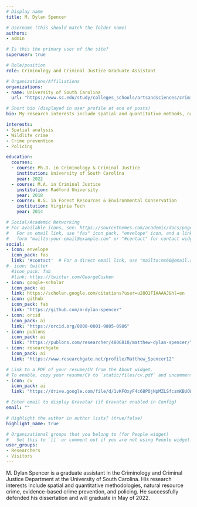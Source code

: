 ```yaml
---
# Display name
title: M. Dylan Spencer

# Username (this should match the folder name)
authors:
- admin

# Is this the primary user of the site?
superuser: true

# Role/position
role: Criminology and Criminal Justice Graduate Assistant

# Organizations/Affiliations
organizations:
- name: University of South Carolina
  url: "https://www.sc.edu/study/colleges_schools/artsandsciences/criminology_and_criminal_justice/index.php"

# Short bio (displayed in user profile at end of posts)
bio: My research interests include spatial and quantitative methods, natural resource crime, evidence-based crime prevention, and policing.

interests:
- Spatial analysis
- Wildlife crime
- Crime prevention
- Policing

education:
  courses:
  - course: Ph.D. in Criminology & Criminal Justice
    institution: University of South Carolina
    year: 2022
  - course: M.A. in Criminal Justice
    institution: Radford University
    year: 2018  
  - course: B.S. in Forest Resources & Environmental Conservation
    institution: Virginia Tech
    year: 2014

# Social/Academic Networking
# For available icons, see: https://sourcethemes.com/academic/docs/page-builder/#icons
#   For an email link, use "fas" icon pack, "envelope" icon, and a link in the
#   form "mailto:your-email@example.com" or "#contact" for contact widget.
social:
- icon: envelope
  icon_pack: fas
  link: '#contact'  # For a direct email link, use "mailto:ms66@email.sc.edu".
#- icon: twitter
  #icon_pack: fab
  #link: https://twitter.com/GeorgeCushen
- icon: google-scholar
  icon_pack: ai
  link: https://scholar.google.com/citations?user=u28O1FIAAAAJ&hl=en
- icon: github
  icon_pack: fab
  link: "https://github.com/m-dylan-spencer"
- icon: orcid
  icon_pack: ai
  link: "https://orcid.org/0000-0001-9805-0986"
- icon: publons
  icon_pack: ai
  link: "https://publons.com/researcher/4806810/matthew-dylan-spencer/"
- icon: researchgate
  icon_pack: ai
  link: "https://www.researchgate.net/profile/Matthew_Spencer12"

# Link to a PDF of your resume/CV from the About widget.
# To enable, copy your resume/CV to `static/files/cv.pdf` and uncomment the lines below.
- icon: cv
  icon_pack: ai
  link: "https://drive.google.com/file/d/1vKFOxyF4c68POjNpMZLSfcsmKBUOWkEA/view?usp=sharing"

# Enter email to display Gravatar (if Gravatar enabled in Config)
email: ""

# Highlight the author in author lists? (true/false)
highlight_name: true

# Organizational groups that you belong to (for People widget)
#   Set this to `[]` or comment out if you are not using People widget.
user_groups:
- Researchers
- Visitors
---
```


M. Dylan Spencer is a graduate assistant in the Criminology and Criminal Justice Department at the University of South Carolina. His research interests include spatial and quantitative methodologies, natural resource crime, evidence-based crime prevention, and policing. He successfully defended his dissertation and will graduate in May of 2022. 

